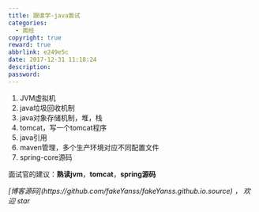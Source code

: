 ```yaml
---
title: 跟谁学-java面试
categories:
  - 面经
copyright: true
reward: true
abbrlink: e249e5c
date: 2017-12-31 11:18:24
description:
password:
---
```


1. JVM虚拟机
2. java垃圾回收机制
3. java对象存储机制，堆，栈
4. tomcat，写一个tomcat程序
5. java引用
6. maven管理，多个生产环境对应不同配置文件
7. spring-core源码

面试官的建议：**熟读jvm**，**tomcat**，**spring源码**

<p id="div-border-top-green"><i>[博客源码](https://github.com/fakeYanss/fakeYanss.github.io.source) ， 欢迎 star</i></p>